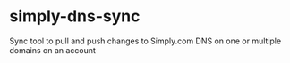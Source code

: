 # simply-dns-sync

Sync tool to pull and push changes to Simply.com DNS on one or multiple domains on an account
